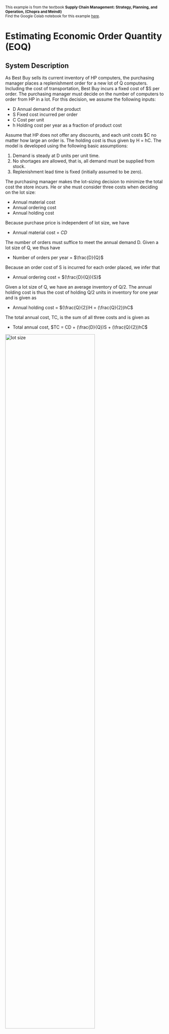 <style> 
img{
  width:75%;
}
</style>
 
<small>This example is from the textbook 
<b>Supply Chain Management: Strategy, Planning, and Operation, (Chopra and Meindl)</b>
</small><br>
<small>Find the Google Colab notebook for this example <a href="https://colab.research.google.com/drive/1SgH4rWlBqm0_zp6I2jGgK5Ghp6tTacLz?usp=sharing" target="_blank">here</a>.</small>

# Estimating Economic Order Quantity (EOQ)

## System Description

As Best Buy sells its current inventory of HP computers, the purchasing manager places a  replenishment order for a new lot of Q computers. Including the cost of transportation, Best Buy incurs a fixed cost of $S per order. The purchasing manager must decide on the number of computers to order from HP in a lot. For this decision, we assume the following inputs:

 - D Annual demand of the product
 - S Fixed cost incurred per order
 - C Cost per unit
 - h Holding cost per year as a fraction of product cost
 
 Assume that HP does not offer any discounts, and each unit costs $C no matter how large an order is. The holding cost is thus given by H = hC. The model is developed using the following basic assumptions:

 1. Demand is steady at D units per unit time.
 2. No shortages are allowed, that is, all demand must be supplied from stock.
 3. Replenishment lead time is fixed (initially assumed to be zero).

The purchasing manager makes the lot-sizing decision to minimize the total cost the store incurs. He or she must consider three costs when deciding on the lot size:

 - Annual material cost
 - Annual ordering cost
 - Annual holding cost

 Because purchase price is independent of lot size, we have

  - Annual material cost = $CD$
 
 The number of orders must suffice to meet the annual demand D. Given a lot size of Q, we thus have

  - Number of orders per year = $\frac{D}{Q}$
 
 Because an order cost of S is incurred for each order placed, we infer that

  - Annual ordering cost = $(\frac{D}{Q}){S}$
 
Given a lot size of Q, we have an average inventory of Q/2. The annual holding cost is thus the cost of holding Q/2 units in inventory for one year and is given as

  - Annual holding cost = $(\frac{Q}{2})H = (\frac{Q}{2})hC$

The total annual cost, TC, is the sum of all three costs and is given as

  - Total annual cost, $TC = CD + (\frac{D}{Q})S + (\frac{Q}{2})hC$

![lot size](img/EOQ_est_files/EOQ_est_lot_size.png)

<small> Image source: [Textbook] Supply Chain Management: Strategy, Planning, and Operation, (Chopra and Meindl) </small>

Above figure shows the variation in different costs as the lot size is changed. Observe that  the annual holding cost increases with an increase in lot size. In contrast, the annual ordering cost declines with an increase in lot size. The material cost is independent of lot size because we have assumed the price to be fixed. The total annual cost thus first declines and then increases with an increase in lot size.

![sc net](img/EOQ_est_files/EOQ_est_sc_net.png)

From the perspective of the manager at Best Buy, the optimal lot size is one that minimizes the total cost to Best Buy. It is obtained by taking the first derivative of the total cost with respect to Q and setting it equal to 0. The optimum lot size is referred to as the economic order quantity (EOQ). It is denoted by Q* and is given by the following equation:

Optimal lot size, $Q* = \sqrt{\frac{2DS}{hC}}$
 
## Numerical Example

Demand for the Deskpro computer at Best Buy is 1,000 units per month. Best Buy incurs a fixed order placement, transportation, and receiving cost of $4,000 each time an order is placed. Each computer costs Best Buy $500 and the retailer has a holding cost of 20 percent. Evaluate the number of computers that the store manager should order in each replenishment lot.

Analysis:
In this case, the store manager has the following inputs:

 - Annual demand, $D = 1,000 * 12 = 12,000$ units
 - Order cost per lot, $S = 4,000$
 - Unit cost per computer, $C = 500$
 - Holding cost per year as a fraction of unit cost, $h = 0.2$
 
Using the EOQ formula, the optimal lot size is<br>

Optimal order size = Q* =  $\sqrt{\frac{2 * 12,000 * 4,000}{0.2 * 500}} = 980$
 
To minimize the total cost at Best Buy, the store manager orders a lot size of 980 computers for each replenishment order. The cycle inventory is the average resulting inventory and is given by<br>

Cycle inventory = $\frac{Q*}{2} = 490$
 
For a lot size of Q* = 980, the store manager evaluates<br>

Number of orders per year = $\frac{D} {Q*} = \frac{12,000} {980} = 12.24$<br>
Annual ordering and holding cost = $\frac{D} {Q*} S + (\frac{Q*} {2}) hC = 97,980$<br>
Average flow time = $\frac{Q*} {2D} = \frac{490} {12,000} = 0.041$ year $= 0.49$ month

Each computer thus spends 0.49 month, on average, at Best Buy before it is sold because it was purchased in a batch of 980.

## Implementation

```python
import simpy
import numpy as np
import matplotlib.pyplot as plt
import SupplyNetPy.Components as scm

"""
 Demand for the Deskpro computer at Best Buy is 1,000 units per month. Best Buy incurs a fixed order placement, 
 transportation, and receiving cost of $4,000 each time an order is placed. Each computer costs Best Buy $500 
 and the retailer has a holding cost of 20 percent. Evaluate the number of computers that the store manager 
 should order in each replenishment lot.
 
 Analysis:
 In this case, the store manager has the following inputs:
 - Annual demand, D = 1,000 * 12 = 12,000 units (approx 34 units per day)
 - Order cost per lot, S = 4,000 
 - Unit cost per computer, C = 500
 - Holding cost per year as a fraction of unit cost, h = 0.2 (500*0.2 = 100 per year => 100/365 = 0.273 per day)

 Assumptions:
 - Demand is constant and deterministic
 - Lead time is zero

Optimum Economic Order Quantity (EOQ) is determined to minimize the total cost.
Total cost = Annual material cost + Annual ordering cost + Annual holding cost
This is same as -> Total cost = total transportation cost + inventory cost (we'll ignore material cost since it is constant)
"""

D = 12000 # annual demand
d = 34 # daily demand
order_cost = 4000 # order cost
unit_cost = 500 # unit cost
holding_cost = 0.273 # holding cost per day
lead_time = 0 # lead time

simlen = 3650 # simulation length in days

total_cost_arr = []
unsat_arr = []
print(f"lot size \t Inv holding cost \t Order cost \t Average cost(per day) \t Unmet demand")
for lot_size in range(800,1600,10):

    order_interval = 365*lot_size/D
    
    env = simpy.Environment()
    
    hp_supplier = scm.Supplier(env=env, ID="S1", name="HPComputers", node_type="infinite_supplier")

    bestbuy = scm.InventoryNode(env=env, ID="D1", name="Best Buy", node_type="distributor",
                                    capacity=lot_size, initial_level=lot_size, inventory_holding_cost=holding_cost,
                                    replenishment_policy=scm.PeriodicReplenishment, product_buy_price=450,
                                    policy_param={'T':order_interval,'Q':lot_size}, product_sell_price=unit_cost)

    link1 = scm.Link(env=env,ID="l1", source=hp_supplier, sink=bestbuy, cost=order_cost, lead_time=lambda: lead_time)

    demand1 = scm.Demand(env=env,ID="d1", name="demand_d1", order_arrival_model=lambda: 1, 
                        order_quantity_model=lambda: d, demand_node=bestbuy, consume_available=True)
    scm.global_logger.disable_logging() # disable logging for all components
    env.run(until=simlen)

    bb_invlevels = np.array(bestbuy.inventory.instantaneous_levels)
    hp_sup_transportation_cost = bestbuy.stats.transportation_cost

    total_cost = bestbuy.stats.inventory_carry_cost + bestbuy.stats.transportation_cost
    total_cost_arr.append([lot_size, total_cost/simlen])
    
    unsat_demand = demand1.stats.demand_placed[1]-demand1.stats.fulfillment_received[1]
    unsat_arr.append([lot_size,unsat_demand])
    print(f"{lot_size} \t\t {bestbuy.stats.inventory_carry_cost:.2f}\t\t{bestbuy.stats.transportation_cost}\t\t{total_cost/simlen:.2f}\t\t{unsat_demand:.2f}")

total_cost_arr = np.array(total_cost_arr)
unsat_arr = np.array(unsat_arr)
EOQ = np.argmin(total_cost_arr[:,1])

plt.figure()
plt.plot(total_cost_arr[:,0], total_cost_arr[:,1],marker='.',linestyle='-')
plt.plot(total_cost_arr[EOQ,0], total_cost_arr[EOQ,1],marker='o',color='red',label=f'EOQ = {total_cost_arr[EOQ,0]:.2f} with cost = {total_cost_arr[EOQ,1]:.2f}')
plt.xlabel("lot size")
plt.ylabel("Average cost per day")
plt.title("Average cost vs lot size")
plt.legend()
plt.grid()

plt.show()
```
<div style="overflow-y: scroll;height: 350px;">
```
    lot size 	 Inv holding cost 	 Order cost 	 Average cost(per day) 	 Unmet demand
    800 		 386458.80		596000		269.17		4100.00
    810 		 390557.96		592000		269.19		4118.00
    820 		 395049.18		584000		268.23		4140.00
    830 		 400188.24		576000		267.45		4104.00
    840 		 405223.18		568000		266.64		4106.00
    850 		 409730.10		564000		266.78		4114.00
    860 		 414937.16		556000		266.01		4118.00
    870 		 419476.82		548000		265.06		4094.00
    880 		 424411.62		544000		265.32		4114.00
    890 		 429494.01		536000		264.52		4092.00
    900 		 436224.38		532000		265.27		4094.00
    910 		 438638.31		524000		263.74		4074.00
    920 		 442904.09		520000		263.81		4096.00
    930 		 448040.50		516000		264.12		4130.00
    940 		 453707.25		508000		263.48		4108.00
    950 		 458159.42		504000		263.61		4094.00
    960 		 462991.62		500000		263.83		4100.00
    970 		 468226.74		492000		263.08		4110.00
    980 		 472987.11		488000		263.28		4098.00
    990 		 477960.52		484000		263.55		4106.00
    1000 		 481626.60		480000		263.46		4100.00
    1010 		 487159.07		472000		262.78		4104.00
    1020 		 492760.50		468000		263.22		4080.00
    1030 		 496374.95		464000		263.12		4110.00
    1040 		 502052.28		460000		263.58		4092.00
    1050 		 507372.65		456000		263.94		4094.00
    1060 		 511096.54		452000		263.86		4116.00
    1070 		 516617.65		448000		264.28		4124.00
    1080 		 519820.94		444000		264.06		4118.00
    1090 		 525820.83		440000		264.61		4098.00
    1100 		 530125.28		436000		264.69		4098.00
    1110 		 534894.02		432000		264.90		4118.00
    1120 		 539837.84		428000		265.16		4124.00
    1130 		 544889.08		424000		265.45		4116.00
    1140 		 550465.87		420000		265.88		4094.00
    1150 		 554073.29		416000		265.77		4092.00
    1160 		 559606.68		412000		266.19		4110.00
    1170 		 564940.50		408000		266.56		4080.00
    1180 		 569711.55		404000		266.77		4104.00
    1190 		 573919.60		400000		266.83		4080.00
    1200 		 586076.40		396000		269.06		4100.00
    1210 		 583497.57		396000		268.36		4106.00
    1220 		 589075.99		392000		268.79		4098.00
    1230 		 593807.38		388000		268.99		4110.00
    1240 		 598836.42		384000		269.27		4074.00
    1250 		 601944.80		380000		269.03		4100.00
    1260 		 607432.10		380000		270.53		4094.00
    1270 		 613174.10		376000		271.01		4108.00
    1280 		 617805.01		372000		271.18		4074.00
    1290 		 621160.11		372000		272.10		4130.00
    1300 		 627485.86		368000		272.74		4092.00
    1310 		 631953.94		364000		272.86		4074.00
    1320 		 637026.39		360000		273.16		4076.00
    1330 		 640737.93		360000		274.17		4094.00
    1340 		 646993.21		356000		274.79		4092.00
    1350 		 652581.25		352000		275.23		4076.00
    1360 		 655767.11		352000		276.10		4114.00
    1370 		 661892.46		348000		276.68		4094.00
    1380 		 663762.51		344000		276.10		4060.00
    1390 		 671198.93		344000		278.14		4118.00
    1400 		 676112.71		340000		278.39		4080.00
    1410 		 679131.28		340000		279.21		4114.00
    1420 		 685778.46		336000		279.94		4106.00
    1430 		 687048.38		332000		279.19		4084.00
    1440 		 695202.14		332000		281.43		4104.00
    1450 		 700610.60		328000		281.81		4078.00
    1460 		 704462.53		328000		282.87		4108.00
    1470 		 710215.40		324000		283.35		4078.00
    1480 		 716061.53		324000		284.95		4118.00
    1490 		 720095.10		320000		284.96		4084.00
    1500 		 724323.60		316000		285.02		4100.00
    1510 		 729269.91		316000		286.38		4096.00
    1520 		 732658.29		312000		286.21		4078.00
    1530 		 739202.82		312000		288.00		4080.00
    1540 		 742057.54		308000		287.69		4058.00
    1550 		 749044.53		308000		289.60		4104.00
    1560 		 752204.00		304000		289.37		4078.00
    1570 		 759076.52		304000		291.25		4100.00
    1580 		 762089.05		300000		290.98		4070.00
    1590 		 768415.08		300000		292.72		4102.00
```
</div>

<br><br>

## Results

![estimated EOQ](img/EOQ_est_files/EOQ_est_1_1.png)

We conducted multiple simulations with varying lengths (1000, 2000, 3000, 4000, 5000, and 6000). Our findings indicated that when the simulation length is less than 4000, the Economic Order Quantity (EOQ) is approximately 1010. Additionally, we found that the results improve as the simulation length increases.